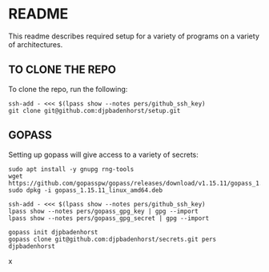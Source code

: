 # README
This readme describes required setup for a variety of programs on a variety of architectures.

## TO CLONE THE REPO
To clone the repo, run the following:

```
ssh-add - <<< $(lpass show --notes pers/github_ssh_key)
git clone git@github.com:djpbadenhorst/setup.git
```

## GOPASS
Setting up gopass will give access to a variety of secrets:

```
sudo apt install -y gnupg rng-tools
wget https://github.com/gopasspw/gopass/releases/download/v1.15.11/gopass_1.15.11_linux_amd64.deb
sudo dpkg -i gopass_1.15.11_linux_amd64.deb

ssh-add - <<< $(lpass show --notes pers/github_ssh_key)
lpass show --notes pers/gopass_gpg_key | gpg --import
lpass show --notes pers/gopass_gpg_secret | gpg --import

gopass init djpbadenhorst
gopass clone git@github.com:djpbadenhorst/secrets.git pers djpbadenhorst
```
x
